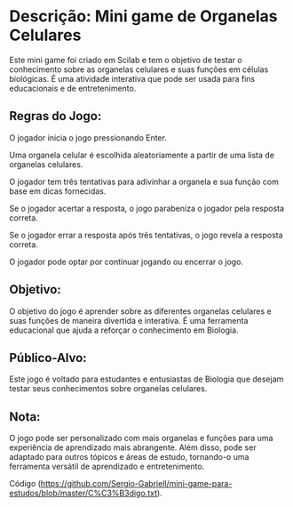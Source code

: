 # Descrição: Mini game de Organelas Celulares

Este mini game foi criado em Scilab e tem o objetivo de testar o conhecimento sobre as organelas celulares e suas funções em células biológicas. É uma atividade interativa que pode ser usada para fins educacionais e de entretenimento.

## Regras do Jogo:

O jogador inicia o jogo pressionando Enter.

Uma organela celular é escolhida aleatoriamente a partir de uma lista de organelas celulares.

O jogador tem três tentativas para adivinhar a organela e sua função com base em dicas fornecidas.

Se o jogador acertar a resposta, o jogo parabeniza o jogador pela resposta correta.

Se o jogador errar a resposta após três tentativas, o jogo revela a resposta correta.

O jogador pode optar por continuar jogando ou encerrar o jogo.

## Objetivo:

O objetivo do jogo é aprender sobre as diferentes organelas celulares e suas funções de maneira divertida e interativa. É uma ferramenta educacional que ajuda a reforçar o conhecimento em Biologia.

## Público-Alvo:

Este jogo é voltado para estudantes e entusiastas de Biologia que desejam testar seus conhecimentos sobre organelas celulares.

## Nota:

O jogo pode ser personalizado com mais organelas e funções para uma experiência de aprendizado mais abrangente. Além disso, pode ser adaptado para outros tópicos e áreas de estudo, tornando-o uma ferramenta versátil de aprendizado e entretenimento.

Código (https://github.com/Sergio-Gabriell/mini-game-para-estudos/blob/master/C%C3%B3digo.txt).
